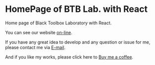 # HomePage of BTB Lab. with React
Home page of Black Toolbox Laboratory with React.

You can see our website [on-line](https://blacktoolboxlaboratory.github.io/react).

If you have any great idea to develop and any question or issue for me, please contact me via [E-mail](mailto://vannoel0628@gmail.com).

And if you like my works, please click here to [Buy me a coffee](https://www.paypal.me/vannoel0628).